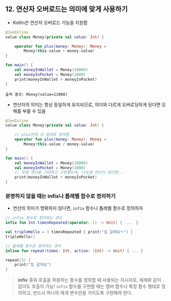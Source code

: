## 12. 연산자 오버로드는 의미에 맞게 사용하기

- Kotlin은 연산자 오버로드 기능을 지원함

```kotlin
@JvmInline
value class Money(private val value: Int) {

    operator fun plus(money: Money): Money =
        Money(this.value + money.value)
}

fun main() {
    val moneyInWallet = Money(10000)
    val moneyInPocket = Money(1000)
    print(moneyInWallet + moneyInPocket)
}
```
```
출력 결과: Money(value=11000)
```

- 연산자의 의미는 항상 동일하게 유지되므로, 의미와 다르게 오버로딩하게 된다면 오해를 부를 수 있음

```kotlin
@JvmInline
value class Money(private val value: Int) {

    // plus인데 내 맘대로 정의함
    operator fun plus(money: Money): Money =
        Money(this.value / money.value)
}

fun main() {
    val moneyInWallet = Money(10000)
    val moneyInPocket = Money(1000)
    // 덧셈 연산을 기대하고 구현했는데, 나눗셈 연산이 된다면...
    print(moneyInWallet + moneyInPocket)
}
```

### 분명하지 않을 때는 infix나 톱레벨 함수로 정의하기

- 연산의 의미가 명확하지 않다면, `infix` 함수나 톱레벨 함수로 정의하자

```kotlin
// infix 함수로 정의하는 경우
infix fun Int.timesRepeated(operator: () -> Unit) { ...  }

val tripleHello = 3 timesRepeated { print("집 갈래요ㅜ") }
tripleHello()

// 톱레벨 함수로 정의하는 경우
inline fun repeat(times: Int, action: (Int) -> Unit) { ... }

repeat(5) { 
    print("집 갈게요")
}
```

> **infix**
> 중위 호출을 허용하는 함수를 정의할 때 사용되는 지시자로, 예제와 같이 `.` 없이도 호출이 가능!
> `infix` 함수를 구현할 때는 멤버 함수나 확장 함수 형태로 정의하고, 반드시 하나의 매개 변수만을 가지도록 구현해야 한다.